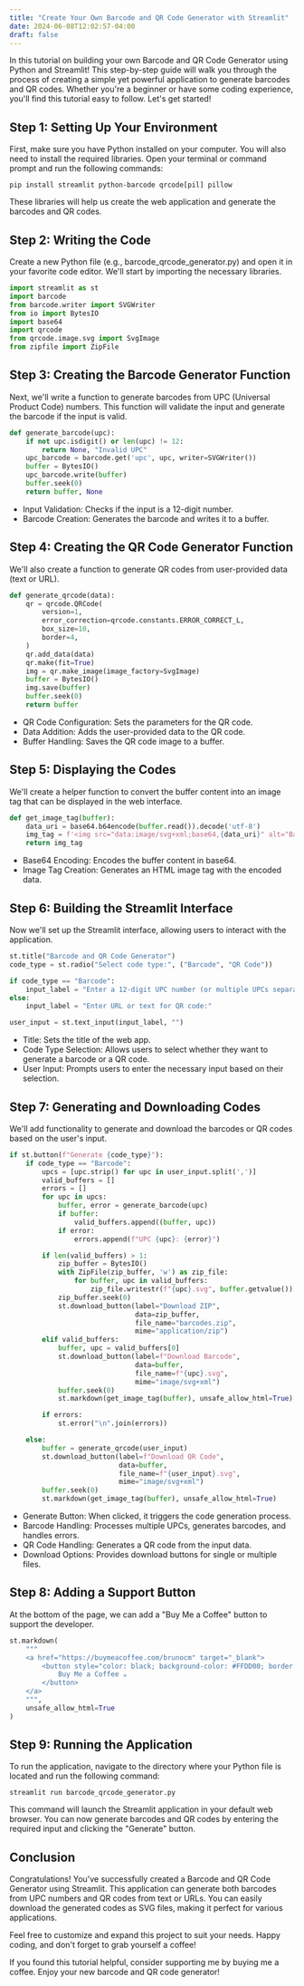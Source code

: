 ```yaml
---
title: "Create Your Own Barcode and QR Code Generator with Streamlit"
date: 2024-06-08T12:02:57-04:00
draft: false
---
```


In this tutorial on building your own Barcode and QR Code Generator using Python and Streamlit! This step-by-step guide will walk you through the process of creating a simple yet powerful application to generate barcodes and QR codes. Whether you're a beginner or have some coding experience, you'll find this tutorial easy to follow. Let's get started!

## Step 1: Setting Up Your Environment

First, make sure you have Python installed on your computer. You will also need to install the required libraries. Open your terminal or command prompt and run the following commands:

```pip install streamlit python-barcode qrcode[pil] pillow```

These libraries will help us create the web application and generate the barcodes and QR codes.

## Step 2: Writing the Code

Create a new Python file (e.g., barcode_qrcode_generator.py) and open it in your favorite code editor. We'll start by importing the necessary libraries.

```python
import streamlit as st
import barcode
from barcode.writer import SVGWriter
from io import BytesIO
import base64
import qrcode
from qrcode.image.svg import SvgImage
from zipfile import ZipFile
```

## Step 3: Creating the Barcode Generator Function

Next, we'll write a function to generate barcodes from UPC (Universal Product Code) numbers. This function will validate the input and generate the barcode if the input is valid.

```python
def generate_barcode(upc):
    if not upc.isdigit() or len(upc) != 12:
        return None, "Invalid UPC"
    upc_barcode = barcode.get('upc', upc, writer=SVGWriter())
    buffer = BytesIO()
    upc_barcode.write(buffer)
    buffer.seek(0)
    return buffer, None
```

- Input Validation: Checks if the input is a 12-digit number.
- Barcode Creation: Generates the barcode and writes it to a buffer.

## Step 4: Creating the QR Code Generator Function

We'll also create a function to generate QR codes from user-provided data (text or URL).

```python
def generate_qrcode(data):
    qr = qrcode.QRCode(
        version=1,
        error_correction=qrcode.constants.ERROR_CORRECT_L,
        box_size=10,
        border=4,
    )
    qr.add_data(data)
    qr.make(fit=True)
    img = qr.make_image(image_factory=SvgImage)
    buffer = BytesIO()
    img.save(buffer)
    buffer.seek(0)
    return buffer
```
- QR Code Configuration: Sets the parameters for the QR code.
- Data Addition: Adds the user-provided data to the QR code.
- Buffer Handling: Saves the QR code image to a buffer.

## Step 5: Displaying the Codes

We'll create a helper function to convert the buffer content into an image tag that can be displayed in the web interface.

```python
def get_image_tag(buffer):
    data_uri = base64.b64encode(buffer.read()).decode('utf-8')
    img_tag = f'<img src="data:image/svg+xml;base64,{data_uri}" alt="Barcode/QR Code"/>'
    return img_tag
```
- Base64 Encoding: Encodes the buffer content in base64.
- Image Tag Creation: Generates an HTML image tag with the encoded data.

## Step 6: Building the Streamlit Interface

Now we'll set up the Streamlit interface, allowing users to interact with the application.

```python
st.title("Barcode and QR Code Generator")
code_type = st.radio("Select code type:", ("Barcode", "QR Code"))

if code_type == "Barcode":
    input_label = "Enter a 12-digit UPC number (or multiple UPCs separated by commas):"
else:
    input_label = "Enter URL or text for QR code:"

user_input = st.text_input(input_label, "")
```
- Title: Sets the title of the web app.
- Code Type Selection: Allows users to select whether they want to generate a barcode or a QR code.
- User Input: Prompts users to enter the necessary input based on their selection.

## Step 7: Generating and Downloading Codes

We'll add functionality to generate and download the barcodes or QR codes based on the user's input.

```python
if st.button(f"Generate {code_type}"):
    if code_type == "Barcode":
        upcs = [upc.strip() for upc in user_input.split(',')]
        valid_buffers = []
        errors = []
        for upc in upcs:
            buffer, error = generate_barcode(upc)
            if buffer:
                valid_buffers.append((buffer, upc))
            if error:
                errors.append(f"UPC {upc}: {error}")

        if len(valid_buffers) > 1:
            zip_buffer = BytesIO()
            with ZipFile(zip_buffer, 'w') as zip_file:
                for buffer, upc in valid_buffers:
                    zip_file.writestr(f"{upc}.svg", buffer.getvalue())
            zip_buffer.seek(0)
            st.download_button(label="Download ZIP",
                               data=zip_buffer,
                               file_name="barcodes.zip",
                               mime="application/zip")
        elif valid_buffers:
            buffer, upc = valid_buffers[0]
            st.download_button(label=f"Download Barcode",
                               data=buffer,
                               file_name=f"{upc}.svg",
                               mime="image/svg+xml")
            buffer.seek(0)
            st.markdown(get_image_tag(buffer), unsafe_allow_html=True)

        if errors:
            st.error("\n".join(errors))

    else:
        buffer = generate_qrcode(user_input)
        st.download_button(label=f"Download QR Code",
                           data=buffer,
                           file_name=f"{user_input}.svg",
                           mime="image/svg+xml")
        buffer.seek(0)
        st.markdown(get_image_tag(buffer), unsafe_allow_html=True)
```
- Generate Button: When clicked, it triggers the code generation process.
- Barcode Handling: Processes multiple UPCs, generates barcodes, and handles errors.
- QR Code Handling: Generates a QR code from the input data.
- Download Options: Provides download buttons for single or multiple files.

## Step 8: Adding a Support Button

At the bottom of the page, we can add a "Buy Me a Coffee" button to support the developer.

```python
st.markdown(
    """
    <a href="https://buymeacoffee.com/brunocm" target="_blank">
        <button style="color: black; background-color: #FFDD00; border: none; padding: 10px 20px; text-align: center; display: inline-block; font-size: 16px; margin-top: 20px;">
            Buy Me a Coffee ☕
        </button>
    </a>
    """,
    unsafe_allow_html=True
)
```
## Step 9: Running the Application

To run the application, navigate to the directory where your Python file is located and run the following command:

```streamlit run barcode_qrcode_generator.py```

This command will launch the Streamlit application in your default web browser. You can now generate barcodes and QR codes by entering the required input and clicking the "Generate" button.

## Conclusion

Congratulations! You've successfully created a Barcode and QR Code Generator using Streamlit. This application can generate both barcodes from UPC numbers and QR codes from text or URLs. You can easily download the generated codes as SVG files, making it perfect for various applications.

Feel free to customize and expand this project to suit your needs. Happy coding, and don't forget to grab yourself a coffee!

If you found this tutorial helpful, consider supporting me by buying me a coffee. Enjoy your new barcode and QR code generator!